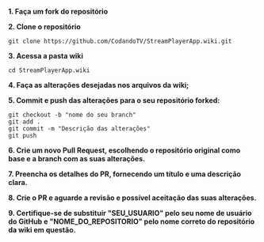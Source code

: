 **1. Faça um fork do repositório**

**2. Clone o repositório**
```git
git clone https://github.com/CodandoTV/StreamPlayerApp.wiki.git
```
**3. Acessa a pasta wiki**
```
cd StreamPlayerApp.wiki
```
**4. Faça as alterações desejadas nos arquivos da wiki;**

**5. Commit e push das alterações para o seu repositório forked:**
```git
git checkout -b "nome do seu branch"
git add .
git commit -m "Descrição das alterações"
git push
```
**6. Crie um novo Pull Request, escolhendo o repositório original como base e a branch com as suas alterações.**

**7. Preencha os detalhes do PR, fornecendo um título e uma descrição clara.**

**8. Crie o PR e aguarde a revisão e possível aceitação das suas alterações.**

**9. Certifique-se de substituir "SEU_USUARIO" pelo seu nome de usuário do GitHub e "NOME_DO_REPOSITORIO" pelo nome correto do repositório da wiki em questão.**
